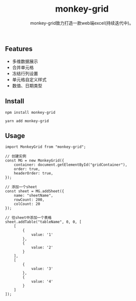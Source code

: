 <h1 align="center" size=24>monkey-grid</h1>

<div align="center" size=14>monkey-grid致力打造一款web端excel(持续迭代中)。</div>
</br>
</br>

## Features
- 多维数据展示
- 合并单元格
- 冻结行列设置
- 单元格自定义样式
- 数值、日期类型

## Install

```npm install monkey-grid```

```yarn add monkey-grid```

## Usage

```
import MonkeyGrid from "monkey-grid";

// 创建实例
const MG = new MonkeyGrid({
    container: document.getElementById("gridContainer"),
    order: true,
    headerOrder: true,
});

// 添加一个sheet
const sheet = MG.addSheet({
    name: "sheetName",
    rowCount: 200,
    colCount: 20
});

// 往sheet中添加一个表格
sheet.addTable("tableName", 0, 0, [
    [
        {
            value: '1'
        },
        {
            value: '2'
        }
    ],
    [
        {
            value: '3'
        },
        {
            value: '4'
        }
    ]
]);

```